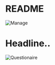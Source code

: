 # README

![Manage](https://i.imgur.com/GD6x3Wn.png)

# Headline.. 

![Questionaire]([https://i.imgur.com/ZPe9gUj.gif](https://media.giphy.com/media/scT1PaBBsFoGQiExRG/giphy.gif))


